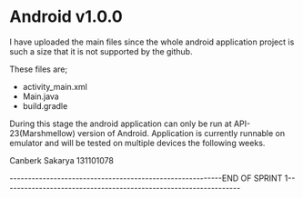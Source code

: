 # Android v1.0.0
I have uploaded the main files since the whole android application project is such a size that it is not supported by the github.

These files are;
- activity_main.xml
- Main.java
- build.gradle

During this stage the android application can only be run at API-23(Marshmellow) version of Android.
Application is currently runnable on emulator and will be tested on multiple devices the following weeks.

Canberk Sakarya
131101078

----------------------------------------------------------END OF SPRINT 1-----------------------------------------------------------------

